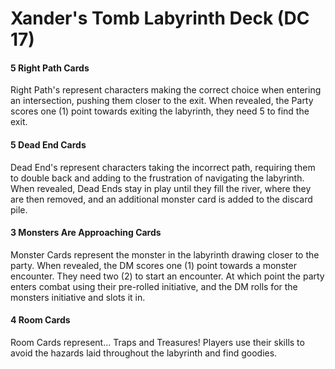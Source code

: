# Xander's Tomb Labyrinth Deck (DC 17)

#### 5 Right Path Cards
Right Path's represent characters making the correct choice when entering an intersection, pushing them closer to the exit. When revealed, the Party scores one (1) point towards exiting the labyrinth, they need 5 to find the exit.

#### 5 Dead End Cards
Dead End's represent characters taking the incorrect path, requiring them to double back and adding to the frustration of navigating the labyrinth. When revealed, Dead Ends stay in play until they fill the river, where they are then removed, and an additional monster card is added to the discard pile.

#### 3 Monsters Are Approaching Cards
Monster Cards represent the monster in the labyrinth drawing closer to the party. When revealed, the DM scores one (1) point towards a monster encounter. They need two (2) to start an encounter. At which point the party enters combat using their pre-rolled initiative, and the DM rolls for the monsters initiative and slots it in.

#### 4 Room Cards
Room Cards represent... Traps and Treasures! Players use their skills to avoid the hazards laid throughout the labyrinth and find goodies.
